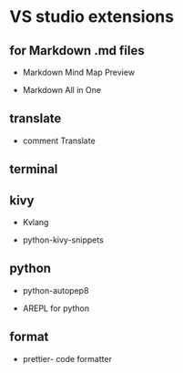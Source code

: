 # VS studio extensions

## for Markdown .md files

- Markdown Mind Map Preview

- Markdown All in One

## translate

- comment Translate

## terminal

## kivy

- Kvlang

- python-kivy-snippets

## python

- python-autopep8

- AREPL for python

## format
- prettier- code formatter 
